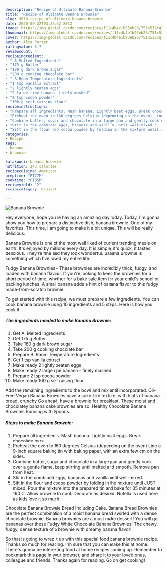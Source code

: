 ```yaml
---
description: "Recipe of Ultimate Banana Brownie"
title: "Recipe of Ultimate Banana Brownie"
slug: 3018-recipe-of-ultimate-banana-brownie
date: 2020-09-22T03:35:52.801Z
image: https://img-global.cpcdn.com/recipes/f11c4b4e1b93eb26/751x532cq70/banana-brownie-recipe-main-photo.jpg
thumbnail: https://img-global.cpcdn.com/recipes/f11c4b4e1b93eb26/751x532cq70/banana-brownie-recipe-main-photo.jpg
cover: https://img-global.cpcdn.com/recipes/f11c4b4e1b93eb26/751x532cq70/banana-brownie-recipe-main-photo.jpg
author: Alta Porter
ratingvalue: 3.7
reviewcount: 4
recipeingredient:
- " A Melted Ingredients"
- "175 g Butter"
- "180 g dark brown sugar"
- "200 g cooking chocolate bar"
- " B Room Temperature Ingredients"
- "1 tsp vanilla extract"
- "2 lightly beaten eggs"
- "2 large ripe banana  finely mashed"
- "2 tsp cocoa powder"
- "100 g self raising flour"
recipeinstructions:
- "Prepare all ingredients. Mash banana. Lightly beat eggs. Break chocolate bars."
- "Preheat the oven to 160 degrees Celsius (depending on the oven) Line a 9-inch square baking tin with baking paper, with an extra few cm on the sides."
- "Combine butter, sugar and chocolate in a large pan and gently cook over a gentle flame, keep stirring until melted and smooth. Remove pan from heat."
- "Stir in the combined eggs, bananas and vanilla until well-mixed."
- "Sift in the flour and cocoa powder by folding in the mixture until JUST mixed. Pour the mixture into the prepared tin and bake for 35 minutes at 160 C. Allow brownie to cool. Decorate as desired. Nutella is used here as kids love it so much."
categories:
- Recipe
tags:
- banana
- brownie

katakunci: banana brownie 
nutrition: 243 calories
recipecuisine: American
preptime: "PT27M"
cooktime: "PT35M"
recipeyield: "2"
recipecategory: Dessert

---
```



![Banana Brownie](https://img-global.cpcdn.com/recipes/f11c4b4e1b93eb26/751x532cq70/banana-brownie-recipe-main-photo.jpg)

Hey everyone, hope you're having an amazing day today. Today, I'm gonna show you how to prepare a distinctive dish, banana brownie. One of my favorites. This time, I am going to make it a bit unique. This will be really delicious.

Banana Brownie is one of the most well liked of current trending meals on earth. It's enjoyed by millions every day. It is simple, it's quick, it tastes delicious. They're fine and they look wonderful. Banana Brownie is something which I've loved my entire life.

Fudgy Banana Brownies - These brownies are incredibly thick, fudgy, and loaded with banana flavour. If you&#39;re looking to keep the brownies for a short period of time, whether for a bake sale item for your child&#39;s school or packing lunches. A small banana adds a hint of banana flavor to this fudgy made-from-scratch brownie.


To get started with this recipe, we must prepare a few ingredients. You can cook banana brownie using 10 ingredients and 5 steps. Here is how you cook it.

<!--inarticleads1-->

##### The ingredients needed to make Banana Brownie:

1. Get  A. Melted Ingredients
1. Get 175 g Butter
1. Take 180 g dark brown sugar
1. Take 200 g cooking chocolate bar
1. Prepare  B. Room Temperature Ingredients
1. Get 1 tsp vanilla extract
1. Make ready 2 lightly beaten eggs
1. Make ready 2 large ripe banana - finely mashed
1. Prepare 2 tsp cocoa powder
1. Make ready 100 g self raising flour


Add the remaining ingredients to the bowl and mix until incorporated. Oil-Free Vegan Banana Brownies have a cake-like texture, with hints of banana bread, crunchy Go ahead, have a brownie for breakfast. These moist and chocolatey banana cake brownies are so. Healthy Chocolate Banana Brownies Running with Spoons. 

<!--inarticleads2-->

##### Steps to make Banana Brownie:

1. Prepare all ingredients. Mash banana. Lightly beat eggs. Break chocolate bars.
1. Preheat the oven to 160 degrees Celsius (depending on the oven) Line a 9-inch square baking tin with baking paper, with an extra few cm on the sides.
1. Combine butter, sugar and chocolate in a large pan and gently cook over a gentle flame, keep stirring until melted and smooth. Remove pan from heat.
1. Stir in the combined eggs, bananas and vanilla until well-mixed.
1. Sift in the flour and cocoa powder by folding in the mixture until JUST mixed. Pour the mixture into the prepared tin and bake for 35 minutes at 160 C. Allow brownie to cool. Decorate as desired. Nutella is used here as kids love it so much.


Chocolate Banana Brownie Bread Including Cake. Banana Bread Brownies are the perfect combination of a moist banana bread swirled with a dense chocolate brownie. Banana brownies are a must make dessert! You will go bananas over these Fudgy White Chocolate Banana Brownies! The chewy, fudgy, dense texture of a brownie with dreamy banana flavor! 

So that is going to wrap it up with this special food banana brownie recipe. Thanks so much for reading. I'm sure that you can make this at home. There's gonna be interesting food at home recipes coming up. Remember to bookmark this page in your browser, and share it to your loved ones, colleague and friends. Thanks again for reading. Go on get cooking!
